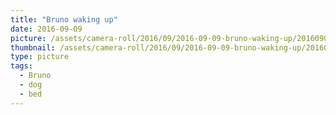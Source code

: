 ```yaml
---
title: "Bruno waking up"
date: 2016-09-09
picture: /assets/camera-roll/2016/09/2016-09-09-bruno-waking-up/20160909_154045000_iOS.jpg
thumbnail: /assets/camera-roll/2016/09/2016-09-09-bruno-waking-up/20160909_154045000_iOS-thumbnail.jpg
type: picture
tags:
  - Bruno
  - dog
  - bed
---
```


